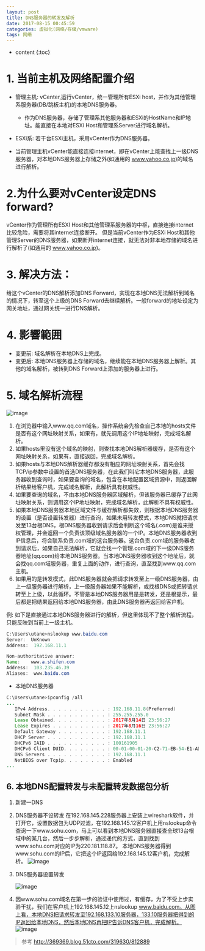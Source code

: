 ```yaml
---
layout: post
title: DNS服务器的转发及解析
date: 2017-08-15 00:45:59
categories: 虚拟化(网络/存储/vmware)
tags: 网络
---
```

* content
{:toc}


# 1. 当前主机及网络配置介绍
- 管理主机: vCenter,运行vCenter，统一管理所有ESXi host，并作为其他管理系服务器(DB/跳板主机)的本地DNS服务器。
  - 作为DNS服务器，存储了管理系其他服务器和ESXi的HostName和IP地址。能直接在本地对ESXi Host和管理系Server进行域名解析。
- ESXi系: 若干台ESXi主机，采用vCenter作为DNS服务器。

- 当前管理主机vCenter能直接连接internet，即在vCenter上能查找上一级DNS服务器，对本地DNS服务器上存储之外(如通用的 www.yahoo.co.jp)的域名进行解析。

# 2.为什么要对vCenter设定DNS forward?
vCenter作为管理所有ESXI Host和其他管理系服务器的中枢，直接连接internet比较危险，需要将其internet连接断开。
但是当前vCenter作为ESXi Host和其他管理Server的DNS服务器，如果断开internet连接，就无法对非本地存储的域名进行解析了(如通用的 www.yahoo.co.jp)。

# 3. 解决方法：
给这个vCenter的DNS解析添加DNS Forward，实现在本地DNS无法解析到域名的情况下，转至这个上级的DNS Forward去继续解析。一般forward的地址设定为网关地址，通过网关统一进行DNS解析。

# 4. 影響範囲
- 变更前: 域名解析在本地DNS上完成。
- 变更后: 本地DNS服务器上存储的域名，继续能在本地DNS服务器上解析。其他的域名解析，被转到DNS Forward上添加的服务器上进行。

# 5. 域名解析流程

![image](https://user-images.githubusercontent.com/18595935/29279330-6c9e43e0-8152-11e7-9dd8-1c1366154da4.png)

1. 在浏览器中输入www.qq.com域名，操作系统会先检查自己本地的hosts文件是否有这个网址映射关系，如果有，就先调用这个IP地址映射，完成域名解析。
2. 如果hosts里没有这个域名的映射，则查找本地DNS解析器缓存，是否有这个网址映射关系，如果有，直接返回，完成域名解析。
3. 如果hosts与本地DNS解析器缓存都没有相应的网址映射关系，首先会找TCP/ip参数中设置的首选DNS服务器，在此我们叫它本地DNS服务器，此服务器收到查询时，如果要查询的域名，包含在本地配置区域资源中，则返回解析结果给客户机，完成域名解析，此解析具有权威性。
4. 如果要查询的域名，不由本地DNS服务器区域解析，但该服务器已缓存了此网址映射关系，则调用这个IP地址映射，完成域名解析，此解析不具有权威性。
5. 如果本地DNS服务器本地区域文件与缓存解析都失效，则根据本地DNS服务器的设置（是否设置转发器）进行查询，如果未用转发模式，本地DNS就把请求发至13台根DNS，根DNS服务器收到请求后会判断这个域名(.com)是谁来授权管理，并会返回一个负责该顶级域名服务器的一个IP。本地DNS服务器收到IP信息后，将会联系负责.com域的这台服务器。这台负责.com域的服务器收到请求后，如果自己无法解析，它就会找一个管理.com域的下一级DNS服务器地址(qq.com)给本地DNS服务器。当本地DNS服务器收到这个地址后，就会找qq.com域服务器，重复上面的动作，进行查询，直至找到www.qq.com主机。
6. 如果用的是转发模式，此DNS服务器就会把请求转发至上一级DNS服务器，由上一级服务器进行解析，上一级服务器如果不能解析，或找根DNS或把转请求转至上上级，以此循环。不管是本地DNS服务器用是是转发，还是根提示，最后都是把结果返回给本地DNS服务器，由此DNS服务器再返回给客户机。

例: 如下是直接通过本地DNS服务器进行的解析，但这里体现不了整个解析流程，只能反映到当前上一级主机。

```java
C:\Users\utane>nslookup www.baidu.com
Server:  UnKnown
Address:  192.168.11.1

Non-authoritative answer:
Name:    www.a.shifen.com
Address:  103.235.46.39
Aliases:  www.baidu.com
```


- 本地DNS服务器

```java
C:\Users\utane>ipconfig /all
...
   IPv4 Address. . . . . . . . . . . : 192.168.11.8(Preferred)
   Subnet Mask . . . . . . . . . . . : 255.255.255.0
   Lease Obtained. . . . . . . . . . : 2017年8月14日 23:56:27
   Lease Expires . . . . . . . . . . : 2017年8月16日 23:56:27
   Default Gateway . . . . . . . . . : 192.168.11.1
   DHCP Server . . . . . . . . . . . : 192.168.11.1
   DHCPv6 IAID . . . . . . . . . . . : 100161905
   DHCPv6 Client DUID. . . . . . . . : 00-01-00-01-20-C2-71-EB-54-E1-AD-2D-45-B9
   DNS Servers . . . . . . . . . . . : 192.168.11.1
   NetBIOS over Tcpip. . . . . . . . : Enabled
...
```

## 6. 本地DNS配置转发与未配置转发数据包分析

1. 新建一DNS
2. DNS服务器不设转发
在192.168.145.228服务器上安装上wireshark软件，并打开它，设置数据包为UDP过滤，在192.168.145.12客户机上用nslookup命令查询一下www.sohu.com，马上可以看到本地DNS服务器直接查全球13台根域中的某几台，然后一步步解析，通过递代的方式，直到找到www.sohu.com对应的IP为220.181.118.87。
本地DNS服务器得到www.sohu.com的IP后，它把这个IP返回给192.168.145.12客户机，完成解析。
![image](https://user-images.githubusercontent.com/18595935/29279359-7f44502a-8152-11e7-8a78-2e7692e40d21.png)

3. DNS服务器设置转发

   ![image](https://user-images.githubusercontent.com/18595935/29279383-9102dbe2-8152-11e7-8523-936c44b4a49f.png)

4. 因www.sohu.com域名在第一步的验证中使用过，有缓存，为了不受上步实验干扰，我们在客户机上192.168.145.12上nslookup www.baidu.com。从图上看，本地DNS把请求转发至192.168.133.10服务器，133.10服务器把得到的IP返回给本地DNS，然后本地DNS再把IP告诉DNS客户机，完成解析。
![image](https://user-images.githubusercontent.com/18595935/29279398-9daa6702-8152-11e7-8507-fafa93180a19.png)

 >参考 http://369369.blog.51cto.com/319630/812889
